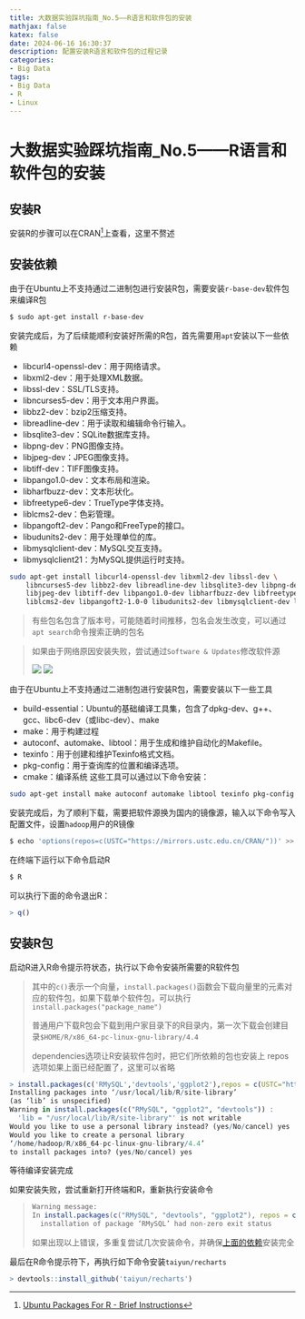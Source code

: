 ```yaml
---
title: 大数据实验踩坑指南_No.5——R语言和软件包的安装
mathjax: false
katex: false
date: 2024-06-16 16:30:37
description: 配置安装R语言和软件包的过程记录
categories:
- Big Data
tags:
- Big Data
- R
- Linux
---
```


# 大数据实验踩坑指南_No.5——R语言和软件包的安装

## 安装R

安装R的步骤可以在CRAN[^3]上查看，这里不赘述
[^3]: [Ubuntu Packages For R - Brief Instructions](https://cran.r-project.org/bin/linux/ubuntu/)

## 安装依赖

由于在Ubuntu上不支持通过二进制包进行安装R包，需要安装`r-base-dev`软件包来编译R包

```sh
$ sudo apt-get install r-base-dev
```

安装完成后，为了后续能顺利安装好所需的R包，首先需要用`apt`安装以下一些依赖<a id="RDependencies"></a>
- libcurl4-openssl-dev：用于网络请求。
- libxml2-dev：用于处理XML数据。
- libssl-dev：SSL/TLS支持。
- libncurses5-dev：用于文本用户界面。
- libbz2-dev：bzip2压缩支持。
- libreadline-dev：用于读取和编辑命令行输入。
- libsqlite3-dev：SQLite数据库支持。
- libpng-dev：PNG图像支持。
- libjpeg-dev：JPEG图像支持。
- libtiff-dev：TIFF图像支持。
- libpango1.0-dev：文本布局和渲染。
- libharfbuzz-dev：文本形状化。
- libfreetype6-dev：TrueType字体支持。
- liblcms2-dev：色彩管理。
- libpangoft2-dev：Pango和FreeType的接口。
- libudunits2-dev：用于处理单位的库。
- libmysqlclient-dev：MySQL交互支持。
- libmysqlclient21：为MySQL提供运行时支持。

```sh
sudo apt-get install libcurl4-openssl-dev libxml2-dev libssl-dev \
    libncurses5-dev libbz2-dev libreadline-dev libsqlite3-dev libpng-dev \
    libjpeg-dev libtiff-dev libpango1.0-dev libharfbuzz-dev libfreetype6-dev \
    liblcms2-dev libpangoft2-1.0-0 libudunits2-dev libmysqlclient-dev libmysqlclient21
```

> 有些包名包含了版本号，可能随着时间推移，包名会发生改变，可以通过`apt search`命令搜索正确的包名

> 如果由于网络原因安装失败，尝试通过`Software & Updates`修改软件源
>
> <img src="Software&Update.png" style="max-width:50%">
> <img src="set_apt_mirror.png" style="max-width:80%">

由于在Ubuntu上不支持通过二进制包进行安装R包，需要安装以下一些工具
- build-essential：Ubuntu的基础编译工具集，包含了dpkg-dev、g++、gcc、libc6-dev（或libc-dev）、make
- make：用于构建过程
- autoconf、automake、libtool：用于生成和维护自动化的Makefile。
- texinfo：用于创建和维护Texinfo格式文档。
- pkg-config：用于查询库的位置和编译选项。
- cmake：编译系统
这些工具可以通过以下命令安装：

```sh
sudo apt-get install make autoconf automake libtool texinfo pkg-config build-essential cmake
```

安装完成后，为了顺利下载，需要把软件源换为国内的镜像源，输入以下命令写入配置文件，设置`hadoop`用户的R镜像

```sh
$ echo 'options(repos=c(USTC="https://mirrors.ustc.edu.cn/CRAN/"))' >> ~/.Rprofile
```

在终端下运行以下命令启动R

```sh
$ R
```

可以执行下面的命令退出R：

```R
> q()
```

## 安装R包

启动R进入R命令提示符状态，执行以下命令安装所需要的R软件包

> 其中的`c()`表示一个向量，`install.packages()`函数会下载向量里的元素对应的软件包，如果下载单个软件包，可以执行`install.packages("package_name")`
> 
> 普通用户下载R包会下载到用户家目录下的R目录内，第一次下载会创建目录`$HOME/R/x86_64-pc-linux-gnu-library/4.4`
> 
> dependencies选项让R安装软件包时，把它们所依赖的包也安装上
> repos选项如果上面已经配置了，这里可以省略

```R
> install.packages(c('RMySQL','devtools','ggplot2'),repos = c(USTC="https://mirrors.ustc.edu.cn/CRAN/"))
Installing packages into ‘/usr/local/lib/R/site-library’
(as ‘lib’ is unspecified)
Warning in install.packages(c("RMySQL", "ggplot2", "devtools")) :
  'lib = "/usr/local/lib/R/site-library"' is not writable
Would you like to use a personal library instead? (yes/No/cancel) yes
Would you like to create a personal library
‘/home/hadoop/R/x86_64-pc-linux-gnu-library/4.4’
to install packages into? (yes/No/cancel) yes
```

等待编译安装完成

如果安装失败，尝试重新打开终端和R，重新执行安装命令

> ```R
> Warning message:
> In install.packages(c("RMySQL", "devtools", "ggplot2"), repos = c(USTC = "https://mirrors.ustc.edu.cn/CRAN/")) :
>   installation of package ‘RMySQL’ had non-zero exit status
> ```
> 如果出现以上错误，多重复尝试几次安装命令，并确保[上面的依赖](#RDependencies)安装完全


最后在R命令提示符下，再执行如下命令安装`taiyun/recharts`

```R
> devtools::install_github('taiyun/recharts')
```
